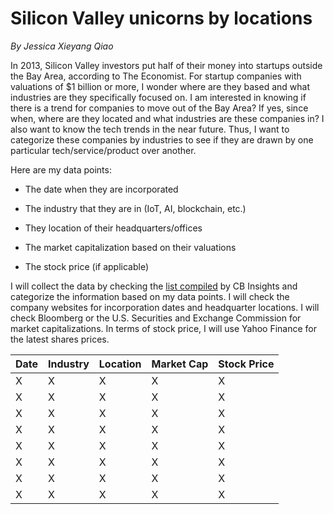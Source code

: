 # Silicon Valley unicorns by locations   
_By Jessica Xieyang Qiao_  

In 2013, Silicon Valley investors put half of their money into startups outside the Bay Area, according to The Economist. For startup companies with valuations of $1 billion or more, I wonder where are they based and what industries are they specifically focused on. I am interested in knowing if there is a trend for companies to move out of the Bay Area? If yes, since when, where are they located and what industries are these companies in? I also want to know the tech trends in the near future. Thus, I want to categorize these companies by industries to see if they are drawn by one particular tech/service/product over another. 

Here are my data points:

* The date when they are incorporated 

* The industry that they are in (IoT, AI, blockchain, etc.)

* They location of their headquarters/offices 

* The market capitalization based on their valuations 

* The stock price (if applicable) 

I will collect the data by checking the [list compiled](https://www.cbinsights.com/research-unicorn-companies) by CB Insights and categorize the information based on my data points. I will check the company websites for incorporation dates and headquarter locations. I will check Bloomberg or the U.S. Securities and Exchange Commission for market capitalizations. In terms of stock price, I will use Yahoo Finance for the latest shares prices.

Date | Industry | Location| Market Cap | Stock Price | 
--- | --- | --- | --- | --- | 
X | X | X | X | X
X | X | X | X | X
X | X | X | X | X
X | X | X | X | X
X | X | X | X | X
X | X | X | X | X
X | X | X | X | X
X | X | X | X | X
